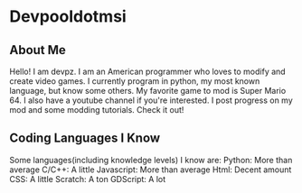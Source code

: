 # Devpooldotmsi
## About Me
Hello! I am devpz. I am an American programmer who loves to modify and create video games. I currently program in python, my most known language, but know some others. My favorite game to mod is Super Mario 64. I also have a youtube channel if you're interested. I post progress on my mod and some modding tutorials. Check it out!
## Coding Languages I Know
Some languages(including knowledge levels) I know are:
Python: More than average
C/C++: A little
Javascript: More than average
Html: Decent amount
CSS: A little
Scratch: A ton
GDScript: A lot
